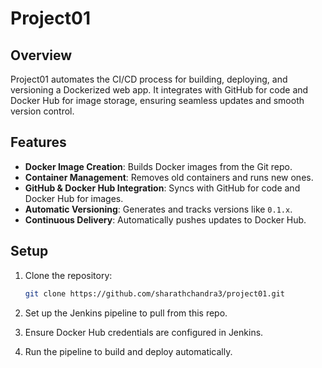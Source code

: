 # Project01

## Overview

Project01 automates the CI/CD process for building, deploying, and versioning a Dockerized web app. It integrates with GitHub for code and Docker Hub for image storage, ensuring seamless updates and smooth version control.

## Features

- **Docker Image Creation**: Builds Docker images from the Git repo.
- **Container Management**: Removes old containers and runs new ones.
- **GitHub & Docker Hub Integration**: Syncs with GitHub for code and Docker Hub for images.
- **Automatic Versioning**: Generates and tracks versions like `0.1.x`.
- **Continuous Delivery**: Automatically pushes updates to Docker Hub.

## Setup

1. Clone the repository:
    ```bash
    git clone https://github.com/sharathchandra3/project01.git
    ```

2. Set up the Jenkins pipeline to pull from this repo.

3. Ensure Docker Hub credentials are configured in Jenkins.

4. Run the pipeline to build and deploy automatically.


